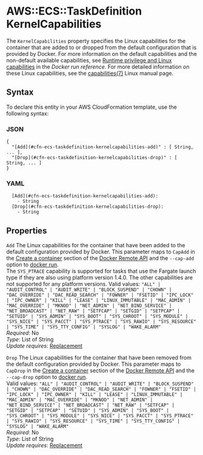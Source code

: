 # AWS::ECS::TaskDefinition KernelCapabilities<a name="aws-properties-ecs-taskdefinition-kernelcapabilities"></a>

The `KernelCapabilities` property specifies the Linux capabilities for the container that are added to or dropped from the default configuration that is provided by Docker\. For more information on the default capabilities and the non\-default available capabilities, see [Runtime privilege and Linux capabilities](https://docs.docker.com/engine/reference/run/#runtime-privilege-and-linux-capabilities) in the *Docker run reference*\. For more detailed information on these Linux capabilities, see the [capabilities\(7\)](http://man7.org/linux/man-pages/man7/capabilities.7.html) Linux manual page\.

## Syntax<a name="aws-properties-ecs-taskdefinition-kernelcapabilities-syntax"></a>

To declare this entity in your AWS CloudFormation template, use the following syntax:

### JSON<a name="aws-properties-ecs-taskdefinition-kernelcapabilities-syntax.json"></a>

```
{
  "[Add](#cfn-ecs-taskdefinition-kernelcapabilities-add)" : [ String, ... ],
  "[Drop](#cfn-ecs-taskdefinition-kernelcapabilities-drop)" : [ String, ... ]
}
```

### YAML<a name="aws-properties-ecs-taskdefinition-kernelcapabilities-syntax.yaml"></a>

```
  [Add](#cfn-ecs-taskdefinition-kernelcapabilities-add): 
    - String
  [Drop](#cfn-ecs-taskdefinition-kernelcapabilities-drop): 
    - String
```

## Properties<a name="aws-properties-ecs-taskdefinition-kernelcapabilities-properties"></a>

`Add`  <a name="cfn-ecs-taskdefinition-kernelcapabilities-add"></a>
The Linux capabilities for the container that have been added to the default configuration provided by Docker\. This parameter maps to `CapAdd` in the [Create a container](https://docs.docker.com/engine/api/v1.35/#operation/ContainerCreate) section of the [Docker Remote API](https://docs.docker.com/engine/api/v1.35/) and the `--cap-add` option to [docker run](https://docs.docker.com/engine/reference/run/#security-configuration)\.  
The `SYS_PTRACE` capability is supported for tasks that use the Fargate launch type if they are also using platform version 1\.4\.0\. The other capabilities are not supported for any platform versions\.
Valid values: `"ALL" | "AUDIT_CONTROL" | "AUDIT_WRITE" | "BLOCK_SUSPEND" | "CHOWN" | "DAC_OVERRIDE" | "DAC_READ_SEARCH" | "FOWNER" | "FSETID" | "IPC_LOCK" | "IPC_OWNER" | "KILL" | "LEASE" | "LINUX_IMMUTABLE" | "MAC_ADMIN" | "MAC_OVERRIDE" | "MKNOD" | "NET_ADMIN" | "NET_BIND_SERVICE" | "NET_BROADCAST" | "NET_RAW" | "SETFCAP" | "SETGID" | "SETPCAP" | "SETUID" | "SYS_ADMIN" | "SYS_BOOT" | "SYS_CHROOT" | "SYS_MODULE" | "SYS_NICE" | "SYS_PACCT" | "SYS_PTRACE" | "SYS_RAWIO" | "SYS_RESOURCE" | "SYS_TIME" | "SYS_TTY_CONFIG" | "SYSLOG" | "WAKE_ALARM"`   
*Required*: No  
*Type*: List of String  
*Update requires*: [Replacement](https://docs.aws.amazon.com/AWSCloudFormation/latest/UserGuide/using-cfn-updating-stacks-update-behaviors.html#update-replacement)

`Drop`  <a name="cfn-ecs-taskdefinition-kernelcapabilities-drop"></a>
The Linux capabilities for the container that have been removed from the default configuration provided by Docker\. This parameter maps to `CapDrop` in the [Create a container](https://docs.docker.com/engine/api/v1.35/#operation/ContainerCreate) section of the [Docker Remote API](https://docs.docker.com/engine/api/v1.35/) and the `--cap-drop` option to [docker run](https://docs.docker.com/engine/reference/run/#security-configuration)\.  
Valid values: `"ALL" | "AUDIT_CONTROL" | "AUDIT_WRITE" | "BLOCK_SUSPEND" | "CHOWN" | "DAC_OVERRIDE" | "DAC_READ_SEARCH" | "FOWNER" | "FSETID" | "IPC_LOCK" | "IPC_OWNER" | "KILL" | "LEASE" | "LINUX_IMMUTABLE" | "MAC_ADMIN" | "MAC_OVERRIDE" | "MKNOD" | "NET_ADMIN" | "NET_BIND_SERVICE" | "NET_BROADCAST" | "NET_RAW" | "SETFCAP" | "SETGID" | "SETPCAP" | "SETUID" | "SYS_ADMIN" | "SYS_BOOT" | "SYS_CHROOT" | "SYS_MODULE" | "SYS_NICE" | "SYS_PACCT" | "SYS_PTRACE" | "SYS_RAWIO" | "SYS_RESOURCE" | "SYS_TIME" | "SYS_TTY_CONFIG" | "SYSLOG" | "WAKE_ALARM"`   
*Required*: No  
*Type*: List of String  
*Update requires*: [Replacement](https://docs.aws.amazon.com/AWSCloudFormation/latest/UserGuide/using-cfn-updating-stacks-update-behaviors.html#update-replacement)